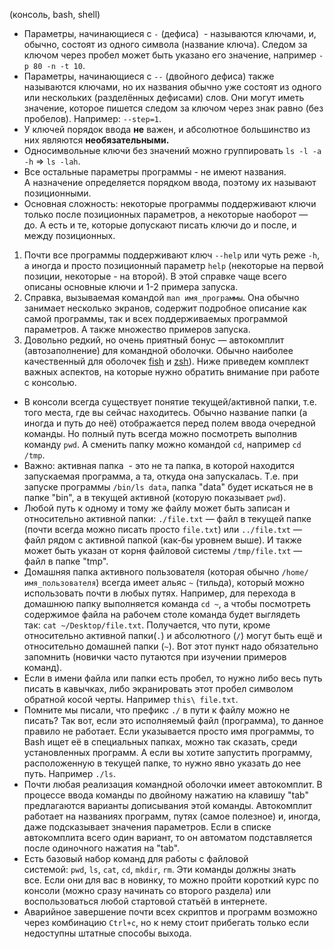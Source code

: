 (консоль, bash, shell)

- Параметры, начинающиеся с `-` (дефиса)  - называются ключами, и, обычно, состоят из одного символа (название ключа). Следом за ключом через пробел может быть указано его значение, например `-p 80 -n -t 10`.
- Параметры, начинающиеся с `--` (двойного дефиса) также называются ключами, но их названия обычно уже состоят из одного или нескольких (разделённых дефисами) слов. Они могут иметь значение, которое пишется следом за ключом через знак равно (без пробелов). Например: `--step=1`.
- У ключей порядок ввода **не** важен, и абсолютное большинство из них являются **необязательными.**
- Односимвольные ключи без значений можно группировать `ls -l -a -h` => `ls -lah`.
- Все остальные параметры программы - не имеют названия. А назначение определяется порядком ввода, поэтому их называют позиционными.
- Основная сложность: некоторые программы поддерживают ключи только после позиционных параметров, а некоторые наоборот — до. А есть и те, которые допускают писать ключи до и после, и между позиционных.
1. Почти все программы поддерживают ключ `--help` или чуть реже `-h`, а иногда и просто позиционный параметр `help` (некоторые на первой позиции, некоторые - на второй). В этой справке чаще всего описаны основные ключи и 1-2 примера запуска.
2. Справка, вызываемая командой `man имя_программы`. Она обычно занимает несколько экранов, содержит подробное описание как самой программы, так и всех поддерживаемых программой параметров. А также множество примеров запуска.
3. Довольно редкий, но очень приятный бонус — автокомплит (автозаполнение) для командной оболочки. Обычно наиболее качественный для оболочек [fish](https://fishshell.com/) и [zsh](https://www.zsh.org/)).
Ниже приведем комплект важных аспектов, на которые нужно обратить внимание при работе с консолью.

- В консоли всегда существует понятие текущей/активной папки, т.е. того места, где вы сейчас находитесь. Обычно название папки (а иногда и путь до неё) отображается перед полем ввода очередной команды. Но полный путь всегда можно посмотреть выполнив команду `pwd`. А сменить папку можно командой `cd`, например `cd /tmp`.
- Важно: активная папка  - это не та папка, в которой находится запускаемая программа, а та, откуда она запускалась. Т.е. при запуске программы `/bin/ls data`, папка "data" будет искаться не в папке "bin", а в текущей активной (которую показывает `pwd`).
- Любой путь к одному и тому же файлу может быть записан и относительно активной папки: `./file.txt` — файл в текущей папке (почти всегда можно писать просто `file.txt`) или `../file.txt` — файл рядом с активной папкой (как-бы уровнем выше). И также может быть указан от корня файловой системы `/tmp/file.txt` — файл в папке "tmp".
- Домашняя папка активного пользователя (которая обычно `/home/имя_пользователя`) всегда имеет альяс `~` (тильда), который можно использовать почти в любых путях. Например, для перехода в домашнюю папку выполняется команда `cd ~`, а чтобы посмотреть содержимое файла на рабочем столе команда будет выглядеть так: `cat ~/Desktop/file.txt`. Получается, что пути, кроме относительно активной папки(`.`) и абсолютного (`/`) могут быть ещё и относительно домашней папки (`~`). Вот этот пункт надо обязательно запомнить (новички часто путаются при изучении примеров команд).
- Если в имени файла или папки есть пробел, то нужно либо весь путь писать в кавычках, либо экранировать этот пробел символом обратной косой черты. Например `this\ file.txt`.
- Помните мы писали, что префикс `./` в пути к файлу можно не писать? Так вот, если это исполняемый файл (программа), то данное правило не работает. Если указывается просто имя программы, то Bash ищет её в специальных папках, можно так сказать, среди установленных программ. А если вы хотите запустить программу, расположенную в текущей папке, то нужно явно указать до нее путь. Например `./ls`.
- Почти любая реализация командной оболочки имеет автокомплит. В процессе ввода команды по двойному нажатию на клавишу "tab" предлагаются варианты дописывания этой команды. Автокомплит работает на названиях программ, путях (самое полезное) и, иногда, даже подсказывает значения параметров. Если в списке автокомплита всего один вариант, то он автоматом подставляется после одиночного нажатия на "tab".
- Есть базовый набор команд для работы с файловой системой: `pwd`, `ls`, `cat`, `cd`, `mkdir`, `rm`. Эти команды должны знать все. Если они для вас в новинку, то можно пройти короткий курс по консоли (можно сразу начинать со второго раздела) или воспользоваться любой стартовой статьёй в интернете.
- Аварийное завершение почти всех скриптов и программ возможно через комбинацию `Ctrl+c`, но к нему стоит прибегать только если недоступны штатные способы выхода.